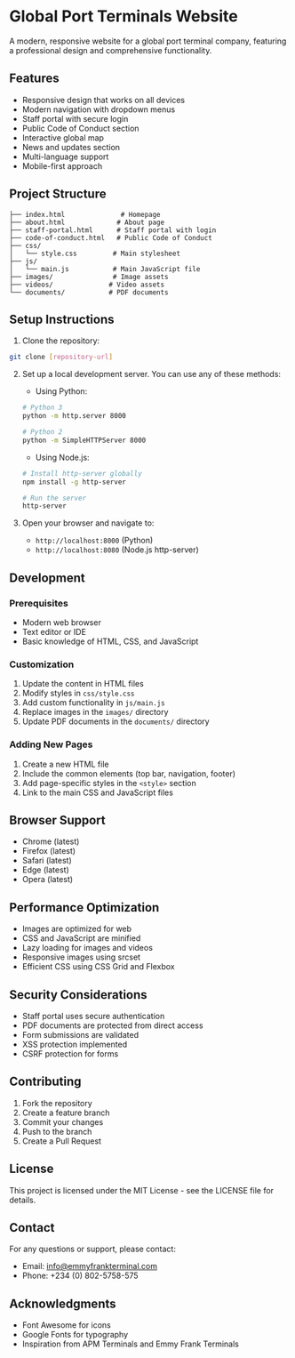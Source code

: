 # Global Port Terminals Website

A modern, responsive website for a global port terminal company, featuring a professional design and comprehensive functionality.

## Features

- Responsive design that works on all devices
- Modern navigation with dropdown menus
- Staff portal with secure login
- Public Code of Conduct section
- Interactive global map
- News and updates section
- Multi-language support
- Mobile-first approach

## Project Structure

```
├── index.html              # Homepage
├── about.html             # About page
├── staff-portal.html      # Staff portal with login
├── code-of-conduct.html   # Public Code of Conduct
├── css/
│   └── style.css         # Main stylesheet
├── js/
│   └── main.js           # Main JavaScript file
├── images/               # Image assets
├── videos/              # Video assets
└── documents/           # PDF documents
```

## Setup Instructions

1. Clone the repository:
```bash
git clone [repository-url]
```

2. Set up a local development server. You can use any of these methods:

   - Using Python:
   ```bash
   # Python 3
   python -m http.server 8000
   
   # Python 2
   python -m SimpleHTTPServer 8000
   ```

   - Using Node.js:
   ```bash
   # Install http-server globally
   npm install -g http-server
   
   # Run the server
   http-server
   ```

3. Open your browser and navigate to:
   - `http://localhost:8000` (Python)
   - `http://localhost:8080` (Node.js http-server)

## Development

### Prerequisites

- Modern web browser
- Text editor or IDE
- Basic knowledge of HTML, CSS, and JavaScript

### Customization

1. Update the content in HTML files
2. Modify styles in `css/style.css`
3. Add custom functionality in `js/main.js`
4. Replace images in the `images/` directory
5. Update PDF documents in the `documents/` directory

### Adding New Pages

1. Create a new HTML file
2. Include the common elements (top bar, navigation, footer)
3. Add page-specific styles in the `<style>` section
4. Link to the main CSS and JavaScript files

## Browser Support

- Chrome (latest)
- Firefox (latest)
- Safari (latest)
- Edge (latest)
- Opera (latest)

## Performance Optimization

- Images are optimized for web
- CSS and JavaScript are minified
- Lazy loading for images and videos
- Responsive images using srcset
- Efficient CSS using CSS Grid and Flexbox

## Security Considerations

- Staff portal uses secure authentication
- PDF documents are protected from direct access
- Form submissions are validated
- XSS protection implemented
- CSRF protection for forms

## Contributing

1. Fork the repository
2. Create a feature branch
3. Commit your changes
4. Push to the branch
5. Create a Pull Request

## License

This project is licensed under the MIT License - see the LICENSE file for details.

## Contact

For any questions or support, please contact:
- Email: info@emmyfrankterminal.com
- Phone: +234 (0) 802-5758-575

## Acknowledgments

- Font Awesome for icons
- Google Fonts for typography
- Inspiration from APM Terminals and Emmy Frank Terminals 

